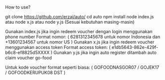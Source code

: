 How to use?

git clone https://github.com/erzaj/auto/ 
cd auto
npm install
node index.js atau node x.js atau node y.js (Sesuai kebutuhan masing-masin)

Gunakan index.js jika ingin redeem voucher dengan login menggunakan phone number Format nomor: ( 6281312345678 untuk nomor Indonesia dan +13601234567 untuk nomor US )
Gunakan x.js jika ingin redeem voucher menggunakan access token Format access token: ( e1db5643-862e-429f-b6c8-ef8825d5XXXX )
Gunakan y.js jika ingin auto register ditambah auto claim voucher go-food

Untuk kode voucher format seperti biasa: ( GOFOODNASGOR07 / GOJEK17 / GOFOODKERUPUK08 DST )
